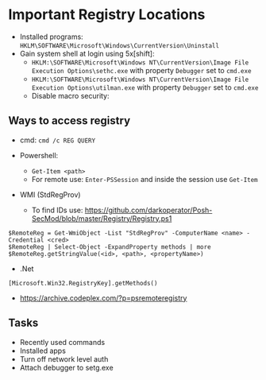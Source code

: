 # Important Registry Locations

- Installed programs: `HKLM\SOFTWARE\Microsoft\Windows\CurrentVersion\Uninstall`
- Gain system shell at login using 5x[shift]: 
	- `HKLM:\SOFTWARE\Microsoft\Windows NT\CurrentVersion\Image File Execution Options\sethc.exe` with property `Debugger` set to `cmd.exe`
	- `HKLM:\SOFTWARE\Microsoft\Windows NT\CurrentVersion\Image File Execution Options\utilman.exe` with property `Debugger` set to `cmd.exe`
	- Disable macro security: 


## Ways to access registry
- cmd: `cmd /c REG QUERY` 

- Powershell: 
  - `Get-Item <path>`
  - For remote use: `Enter-PSSession` and inside the session use `Get-Item`
- WMI (StdRegProv)
	- To find IDs use: https://github.com/darkoperator/Posh-SecMod/blob/master/Registry/Registry.ps1
```
$RemoteReg = Get-WmiObject -List "StdRegProv" -ComputerName <name> -Credential <cred>
$RemoteReg | Select-Object -ExpandProperty methods | more
$RemoteReg.getStringValue(<id>, <path>, <propertyName>)
```
- .Net 
```
[Microsoft.Win32.RegistryKey].getMethods()
```
- https://archive.codeplex.com/?p=psremoteregistry

## Tasks 

- Recently used commands
- Installed apps
- Turn off network level auth
- Attach debugger to setg.exe